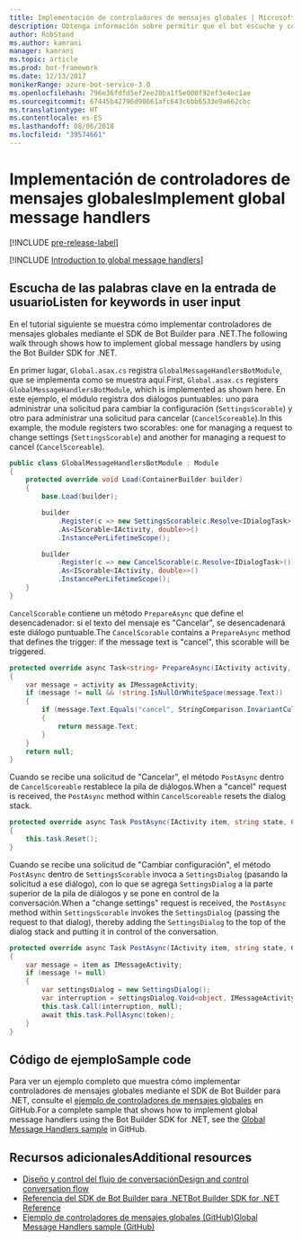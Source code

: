 ```yaml
---
title: Implementación de controladores de mensajes globales | Microsoft Docs
description: Obtenga información sobre permitir que el bot escuche y controle la entrada de usuario que contiene ciertas palabras clave mediante el SDK de Bot Builder para .NET.
author: RobStand
ms.author: kamrani
manager: kamrani
ms.topic: article
ms.prod: bot-framework
ms.date: 12/13/2017
monikerRange: azure-bot-service-3.0
ms.openlocfilehash: 796e36fdfd5ef2ee20ba1f5e000f92ef3e4ec1ae
ms.sourcegitcommit: 67445b42796d90661afc643c6bb6533e9a662cbc
ms.translationtype: HT
ms.contentlocale: es-ES
ms.lasthandoff: 08/06/2018
ms.locfileid: "39574661"
---
```

# <a name="implement-global-message-handlers"></a><span data-ttu-id="2b83c-103">Implementación de controladores de mensajes globales</span><span class="sxs-lookup"><span data-stu-id="2b83c-103">Implement global message handlers</span></span>

[!INCLUDE [pre-release-label](../includes/pre-release-label-v3.md)]

[!INCLUDE [Introduction to global message handlers](../includes/snippet-global-handlers-intro.md)]

## <a name="listen-for-keywords-in-user-input"></a><span data-ttu-id="2b83c-104">Escucha de las palabras clave en la entrada de usuario</span><span class="sxs-lookup"><span data-stu-id="2b83c-104">Listen for keywords in user input</span></span>

<span data-ttu-id="2b83c-105">En el tutorial siguiente se muestra cómo implementar controladores de mensajes globales mediante el SDK de Bot Builder para .NET.</span><span class="sxs-lookup"><span data-stu-id="2b83c-105">The following walk through shows how to implement global message handlers by using the Bot Builder SDK for .NET.</span></span>

<span data-ttu-id="2b83c-106">En primer lugar, `Global.asax.cs` registra `GlobalMessageHandlersBotModule`, que se implementa como se muestra aquí.</span><span class="sxs-lookup"><span data-stu-id="2b83c-106">First, `Global.asax.cs` registers `GlobalMessageHandlersBotModule`, which is implemented as shown here.</span></span> <span data-ttu-id="2b83c-107">En este ejemplo, el módulo registra dos diálogos puntuables: uno para administrar una solicitud para cambiar la configuración (`SettingsScorable`) y otro para administrar una solicitud para cancelar (`CancelScoreable`).</span><span class="sxs-lookup"><span data-stu-id="2b83c-107">In this example, the module registers two scorables: one for managing a request to change settings (`SettingsScorable`) and another for managing a request to cancel (`CancelScoreable`).</span></span>

```cs
public class GlobalMessageHandlersBotModule : Module
{
    protected override void Load(ContainerBuilder builder)
    {
        base.Load(builder);

        builder
            .Register(c => new SettingsScorable(c.Resolve<IDialogTask>()))
            .As<IScorable<IActivity, double>>()
            .InstancePerLifetimeScope();

        builder
            .Register(c => new CancelScorable(c.Resolve<IDialogTask>()))
            .As<IScorable<IActivity, double>>()
            .InstancePerLifetimeScope();
    }
}
```

<span data-ttu-id="2b83c-108">`CancelScorable` contiene un método `PrepareAsync` que define el desencadenador: si el texto del mensaje es "Cancelar", se desencadenará este diálogo puntuable.</span><span class="sxs-lookup"><span data-stu-id="2b83c-108">The `CancelScorable` contains a `PrepareAsync` method that defines the trigger: if the message text is "cancel", this scorable will be triggered.</span></span>

```cs
protected override async Task<string> PrepareAsync(IActivity activity, CancellationToken token)
{
    var message = activity as IMessageActivity;
    if (message != null && !string.IsNullOrWhiteSpace(message.Text))
    {
        if (message.Text.Equals("cancel", StringComparison.InvariantCultureIgnoreCase))
        {
            return message.Text;
        }
    }
    return null;
}
```

<span data-ttu-id="2b83c-109">Cuando se recibe una solicitud de "Cancelar", el método `PostAsync` dentro de `CancelScoreable` restablece la pila de diálogos.</span><span class="sxs-lookup"><span data-stu-id="2b83c-109">When a "cancel" request is received, the `PostAsync` method within `CancelScoreable` resets the dialog stack.</span></span> 

```cs
protected override async Task PostAsync(IActivity item, string state, CancellationToken token)
{
    this.task.Reset();
}
```

<span data-ttu-id="2b83c-110">Cuando se recibe una solicitud de "Cambiar configuración", el método `PostAsync` dentro de `SettingsScorable` invoca a `SettingsDialog` (pasando la solicitud a ese diálogo), con lo que se agrega `SettingsDialog` a la parte superior de la pila de diálogos y se pone en control de la conversación.</span><span class="sxs-lookup"><span data-stu-id="2b83c-110">When a "change settings" request is received, the `PostAsync` method within `SettingsScorable` invokes the `SettingsDialog` (passing the request to that dialog), thereby adding the `SettingsDialog` to the top of the dialog stack and putting it in control of the conversation.</span></span>

```cs
protected override async Task PostAsync(IActivity item, string state, CancellationToken token)
{
    var message = item as IMessageActivity;
    if (message != null)
    {
        var settingsDialog = new SettingsDialog();
        var interruption = settingsDialog.Void<object, IMessageActivity>();
        this.task.Call(interruption, null);
        await this.task.PollAsync(token);
    }
}
```

## <a name="sample-code"></a><span data-ttu-id="2b83c-111">Código de ejemplo</span><span class="sxs-lookup"><span data-stu-id="2b83c-111">Sample code</span></span>

<span data-ttu-id="2b83c-112">Para ver un ejemplo completo que muestra cómo implementar controladores de mensajes globales mediante el SDK de Bot Builder para .NET, consulte el <a href="https://github.com/Microsoft/BotBuilder-Samples/tree/master/CSharp/core-GlobalMessageHandlers" target="_blank">ejemplo de controladores de mensajes globales</a> en GitHub.</span><span class="sxs-lookup"><span data-stu-id="2b83c-112">For a complete sample that shows how to implement global message handlers using the Bot Builder SDK for .NET, see the <a href="https://github.com/Microsoft/BotBuilder-Samples/tree/master/CSharp/core-GlobalMessageHandlers" target="_blank">Global Message Handlers sample</a> in GitHub.</span></span>

## <a name="additional-resources"></a><span data-ttu-id="2b83c-113">Recursos adicionales</span><span class="sxs-lookup"><span data-stu-id="2b83c-113">Additional resources</span></span>

- [<span data-ttu-id="2b83c-114">Diseño y control del flujo de conversación</span><span class="sxs-lookup"><span data-stu-id="2b83c-114">Design and control conversation flow</span></span>](../bot-service-design-conversation-flow.md)
- <span data-ttu-id="2b83c-115"><a href="/dotnet/api/?view=botbuilder-3.12.2.4" target="_blank">Referencia del SDK de Bot Builder para .NET</a></span><span class="sxs-lookup"><span data-stu-id="2b83c-115"><a href="/dotnet/api/?view=botbuilder-3.12.2.4" target="_blank">Bot Builder SDK for .NET Reference</a></span></span>
- <span data-ttu-id="2b83c-116"><a href="https://github.com/Microsoft/BotBuilder-Samples/tree/master/CSharp/core-GlobalMessageHandlers" target="_blank">Ejemplo de controladores de mensajes globales (GitHub)</a></span><span class="sxs-lookup"><span data-stu-id="2b83c-116"><a href="https://github.com/Microsoft/BotBuilder-Samples/tree/master/CSharp/core-GlobalMessageHandlers" target="_blank">Global Message Handlers sample (GitHub)</a></span></span>
